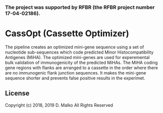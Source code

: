 ### The project was supported by RFBR (the RFBR project number 17-04-02186).

# CassOpt (Cassette Optimizer)
The pipeline creates an optimized mini-gene sequence using a set of nucleotide sub-sequences which code predicted Minor Histocompatibility Antigenes (MiHA). The optimized mini-genes are used for experemental bulk validation of immunogenicity of the predicted MiHAs. The MiHA coding gene regions with flanks are arranged to a cassette in the order where there are no immunogenic flank junction sequences. It makes the mini-gene sequence shorter and prevents false positive results in the experimet.

## License
Copyright (c) 2018, 2019 D. Malko
All Rights Reserved

